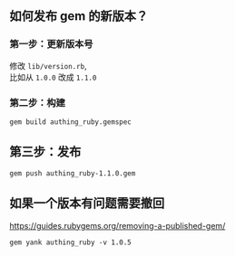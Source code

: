 ## 如何发布 gem 的新版本？

### 第一步：更新版本号
修改 `lib/version.rb`,    
比如从 `1.0.0` 改成 `1.1.0`  

### 第二步：构建
```
gem build authing_ruby.gemspec
```

## 第三步：发布
```
gem push authing_ruby-1.1.0.gem
```

## 如果一个版本有问题需要撤回
https://guides.rubygems.org/removing-a-published-gem/
```
gem yank authing_ruby -v 1.0.5
```